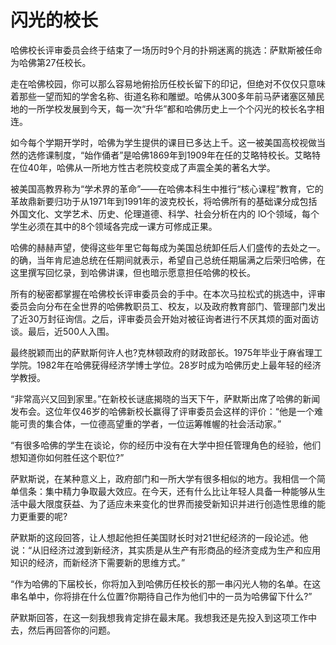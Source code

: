 # 闪光的校长

哈佛校长评审委员会终于结束了一场历时9个月的扑朔迷离的挑选：萨默斯被任命为哈佛第27任校长。 

走在哈佛校园，你可以那么容易地俯拾历任校长留下的印记，但绝对不仅仅只意味着那些一望而知的学舍名称、街道名称和雕塑。哈佛从300多年前马萨诸塞区殖民地的一所学校发展到今天，每一次“升华”都和哈佛历史上一个个闪光的校长名字相连。 

如今每个学期开学时，哈佛为学生提供的课目已多达上千。这一被美国高校视做当然的选修课制度，“始作俑者”是哈佛1869年到1909年在任的艾略特校长。艾略特在位40年，哈佛从一所地方性古老院校变成了声震全美的著名大学。 

被美国高教界称为“学术界的革命”——在哈佛本科生中推行“核心课程”教育，它的革故鼎新要归功于从1971年到1991年的波克校长，将哈佛所有的基础课分成包括外国文化、文学艺术、历史、伦理道德、科学、社会分析在内的 lO个领域，每个学生必须在其中的8个领域各完成一课方可修成正果。 

哈佛的赫赫声望，使得这些年里它每每成为美国总统卸任后人们盛传的去处之一。的确，当年肯尼迪总统在任期间就表示，希望自己总统任期届满之后荣归哈佛，在这里撰写回忆录，到哈佛讲课，但也暗示愿意担任哈佛的校长。 

所有的秘密都掌握在哈佛校长评审委员会的手中。在本次马拉松式的挑选中，评审委员会向分布在全世界的哈佛教职员工、校友，以及政府教育部门、管理部门发出了近30万封征询信。之后，评审委员会开始对被征询者进行不厌其烦的面对面访谈。最后，近500人入围。 

最终脱颖而出的萨默斯何许人也?克林顿政府的财政部长。1975年毕业于麻省理工学院。1982年在哈佛莸得经济学博士学位。28岁时成为哈佛历史上最年轻的经济学教授。 

“非常高兴又回到家里。”在新校长谜底揭晓的当天下午，萨默斯出席了哈佛的新闻发布会。这位年仅46岁的哈佛新校长赢得了评审委员会这样的评价：“他是一个难能可贵的集合体，一位德高望重的学者，一位运筹帷幄的社会活动家。” 

“有很多哈佛的学生在谈论，你的经历中没有在大学中担任管理角色的经验，他们想知道你如何胜任这个职位?” 

萨默斯说，在某种意义上，政府部门和一所大学有很多相似的地方。我相信一个简单信条：集中精力争取最大效应。在今天，还有什么比让年轻人具备一种能够从生活中最大限度获益、为了适应未来变化的世界而接受新知识并进行创造性思维的能力更重要的呢? 

萨默斯的这段回答，让人想起他担任美国财长时对21世纪经济的一段论述。他说：“从旧经济过渡到新经济，其实质是从生产有形商品的经济变成为生产和应用知识的经济，而新经济下需要新的思维方式。” 

“作为哈佛的下届校长，你将加入到哈佛历任校长的那一串闪光人物的名单。在这串名单中，你将排在什么位置?你期待自己作为他们中的一员为哈佛留下什么?” 

萨默斯回答，在这一刻我想我肯定排在最末尾。我想我还是先投入到这项工作中去，然后再回答你的问题。
 
